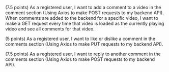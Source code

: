 <!-- (5 points): As a developer, I want to make good, consistent commits (at least 25 for the entire team for both the backend and frontend). You will create two repositories on GitHub – one for the frontend, and one for the backend -->

<!-- (15 points) As a user, I want to be able to register, login, and logout of my account. -->

<!-- (5 points): As a web designer, I want to create a wireframe for my application -->

<!-- (5 points): As a developer, I want to create a React app using Create React App. -->

<!-- (5 points) As a developer, I want to use React.js best practices, which consists of creating function components and properly passing state around as props. -->

<!-- (7.5 points) As a developer, I want to use CSS appropriately to make an aesthetically pleasing application. -->

<!-- (10 points) As a developer, I want to use Axios to make GET requests to the YouTube API to pull in video data. -->

<!-- (5 points) As a user, I want to be able to search for YouTube videos and see a video related to my search populate my embedded video player. (API CALL #1) -->

<!-- (5 points) As a user, I want to be able to play a YouTube video in the embedded video player ( iframe tag). -->

<!-- (5 points) As a user, I want to see the title and description of the currently playing video. -->

<!-- (5 points) As a user, I want to see a grouping of videos related to my search. (API CALL #2) -->

<!-- (5 points) As a user, I want to be able to select a video to be played from the list of related videos to my search. -->

(7.5 points) As a registered user, I want to add a comment to a video in the comment section (Using Axios to make POST requests to my backend API). When comments are added to the backend for a specific video, I want to make a GET request every time that video is loaded as the currently playing video and see all comments for that video.

(5 points) As a registered user, I want to like or dislike a comment in the comments section (Using Axios to make PUT requests to my backend API).

(7.5 points) As a registered user, I want to reply to another comment in the comments section (Using Axios to make POST requests to my backend API).
